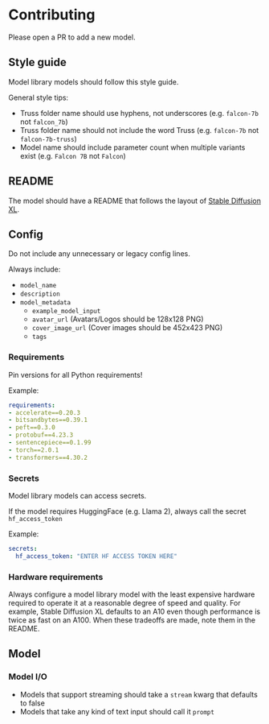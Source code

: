 # Contributing

Please open a PR to add a new model.

## Style guide

Model library models should follow this style guide.

General style tips:

* Truss folder name should use hyphens, not underscores (e.g. `falcon-7b` not `falcon_7b`)
* Truss folder name should not include the word Truss (e.g. `falcon-7b` not `falcon-7b-truss`)
* Model name should include parameter count when multiple variants exist (e.g. `Falcon 7B` not `Falcon`)

## README

The model should have a README that follows the layout of [Stable Diffusion XL](stable-diffusion-xl-1.0).


## Config

Do not include any unnecessary or legacy config lines.

Always include:

* `model_name`
* `description`
* `model_metadata`
  * `example_model_input`
  * `avatar_url` (Avatars/Logos should be 128x128 PNG)
  * `cover_image_url` (Cover images should be 452x423 PNG)
  * `tags`

### Requirements

Pin versions for all Python requirements!

Example:

```yaml
requirements:
- accelerate==0.20.3
- bitsandbytes==0.39.1
- peft==0.3.0
- protobuf==4.23.3
- sentencepiece==0.1.99
- torch==2.0.1
- transformers==4.30.2
```

### Secrets

Model library models can access secrets.

If the model requires HuggingFace (e.g. Llama 2), always call the secret `hf_access_token`

Example:

```yaml
secrets:
  hf_access_token: "ENTER HF ACCESS TOKEN HERE"
```

### Hardware requirements

Always configure a model library model with the least expensive hardware required to operate it at a reasonable degree of speed and quality. For example, Stable Diffusion XL defaults to an A10 even though performance is twice as fast on an A100. When these tradeoffs are made, note them in the README.

## Model

### Model I/O

* Models that support streaming should take a `stream` kwarg that defaults to false
* Models that take any kind of text input should call it `prompt`